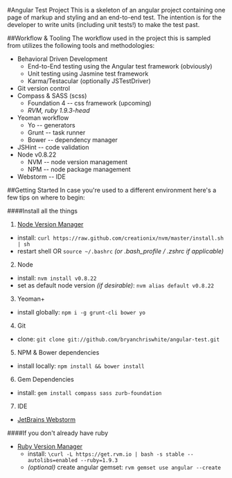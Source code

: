 #Angular Test Project
This is a skeleton of an angular project containing one page of markup and styling and an end-to-end test. The intention is for the developer to write units (including unit tests!) to make the test past.

##Workflow & Tooling
The workflow used in the project this is sampled from utilizes the following tools and methodologies:
* Behavioral Driven Development
  * End-to-End testing using the Angular test framework (obviously)
  * Unit testing using Jasmine test framework
  * Karma/Testacular (optionally JSTestDriver)
* Git version control
* Compass & SASS (scss)
  * Foundation 4 -- css framework (upcoming)
  * _RVM, ruby 1.9.3-head_
* Yeoman workflow
  * Yo -- generators
  * Grunt -- task runner
  * Bower -- dependency manager
* JSHint -- code validation
* Node v0.8.22
  * NVM -- node version management
  * NPM -- node package management
* Webstorm -- IDE

##Getting Started
In case you're used to a different environment here's a few tips on where to begin:

####Install all the things
1. [Node Version Manager](https://github.com/creationix/nvm)
  * install: `curl https://raw.github.com/creationix/nvm/master/install.sh | sh`
  * restart shell OR `source ~/.bashrc` _(or .bash_profile / .zshrc if applicable)_
2. Node
  * install: `nvm install v0.8.22`
  * set as default node version _(if desirable)_: `nvm alias default v0.8.22`
3. Yeoman+
  * install globally: `npm i -g grunt-cli bower yo`
4. Git
  * clone: `git clone git://github.com/bryanchriswhite/angular-test.git`
5. NPM & Bower dependencies
  * install locally: `npm install && bower install`
6. Gem Dependencies
  * install: `gem install compass sass zurb-foundation`
7. IDE
  * [JetBrains Webstorm](http://www.jetbrains.com/webstorm/)

####If you don't already have ruby
* [Ruby Version Manager](http://rvm.io)
  * install: `\curl -L https://get.rvm.io | bash -s stable --autolibs=enabled --ruby=1.9.3`
  * _(optional)_ create angular gemset: `rvm gemset use angular --create`